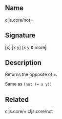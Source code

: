## Name
cljs.core/not=

## Signature
[x]
[x y]
[x y & more]

## Description

Returns the opposite of `=`.

Same as `(not (= x y))`

## Related
cljs.core/=
cljs.core/not
